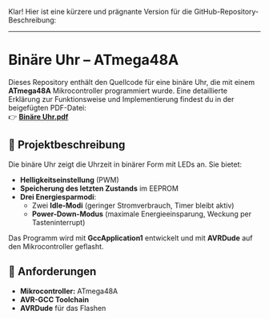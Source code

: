 Klar! Hier ist eine kürzere und prägnante Version für die GitHub-Repository-Beschreibung:

---

# Binäre Uhr – ATmega48A

Dieses Repository enthält den Quellcode für eine binäre Uhr, die mit einem **ATmega48A** Mikrocontroller programmiert wurde. Eine detaillierte Erklärung zur Funktionsweise und Implementierung findest du in der beigefügten PDF-Datei:  
👉 **[Binäre Uhr.pdf](./doc/Bineare_Uhr.pdf)**

## 📌 Projektbeschreibung

Die binäre Uhr zeigt die Uhrzeit in binärer Form mit LEDs an. Sie bietet:

- **Helligkeitseinstellung** (PWM)
- **Speicherung des letzten Zustands** im EEPROM
- **Drei Energiesparmodi**:  
  - Zwei **Idle-Modi** (geringer Stromverbrauch, Timer bleibt aktiv)
  - **Power-Down-Modus** (maximale Energieeinsparung, Weckung per Tasteninterrupt)

Das Programm wird mit **GccApplication1** entwickelt und mit **AVRDude** auf den Mikrocontroller geflasht.

## 🔧 Anforderungen

- **Mikrocontroller:** ATmega48A
- **AVR-GCC Toolchain**  
- **AVRDude** für das Flashen
